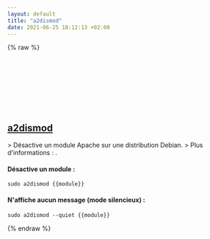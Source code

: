 ```yaml
---
layout: default
title: "a2dismod"
date: 2021-06-25 18:12:13 +02:00
---
```

{% raw %}
<h2 id="a2dismod">
  <a href="/fr/linux/a2dismod.html">a2dismod</a> <a href="#a2dismod"><svg class="icon">
    <use href="/assets/images/unicode_sprite.svg#link" />
  </svg></a>
</h2>
> Désactive un module Apache sur une distribution Debian.
> Plus d'informations : <https://manpages.debian.org/latest/apache2/a2dismod.8.en.html>.

#### Désactive un module :
```shell
sudo a2dismod {{module}}
```
#### N'affiche aucun message (mode silencieux) :
```shell
sudo a2dismod --quiet {{module}}
```
{% endraw %}